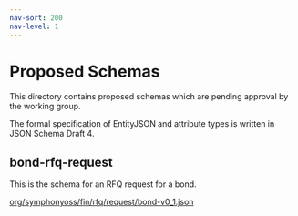```yaml
---
nav-sort: 200
nav-level: 1
---
```

# Proposed Schemas
This directory contains proposed schemas which are pending approval by the working group.

The formal specification of EntityJSON and attribute types is written in JSON Schema Draft 4.

## bond-rfq-request
This is the schema for an RFQ request for a bond.

[org/symphonyoss/fin/rfq/request/bond-v0_1.json](org/symphonyoss/fin/rfq/request/bond-v0_1.json)